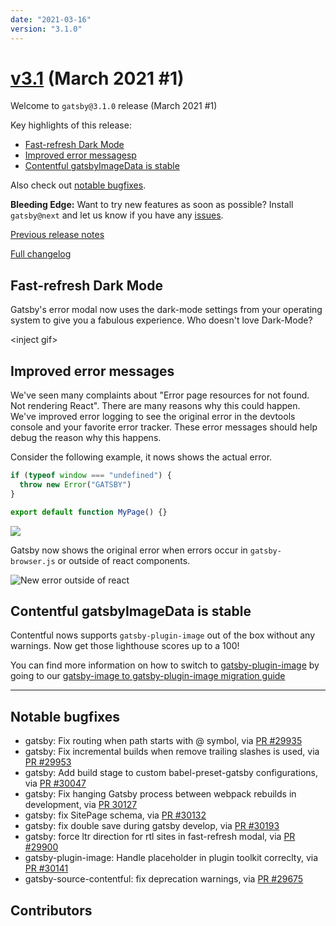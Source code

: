 ```yaml
---
date: "2021-03-16"
version: "3.1.0"
---
```


# [v3.1](https://github.com/gatsbyjs/gatsby/compare/gatsby@3.1.0-next.0...gatsby@3.1.0) (March 2021 #1)

Welcome to `gatsby@3.1.0` release (March 2021 #1)

Key highlights of this release:

- [Fast-refresh Dark Mode](#fast-refresh-dark-mode)
- [Improved error messagesp](#improved-error-messages)
- [Contentful gatsbyImageData is stable](#contentful-gatsbyimagedata-is-stable)

Also check out [notable bugfixes](#notable-bugfixes).

**Bleeding Edge:** Want to try new features as soon as possible? Install `gatsby@next` and let us know
if you have any [issues](https://github.com/gatsbyjs/gatsby/issues).

[Previous release notes](/docs/reference/release-notes/v3.0)

[Full changelog](https://github.com/gatsbyjs/gatsby/compare/gatsby@3.1.0-next.0...gatsby@3.1.0)

## Fast-refresh Dark Mode

Gatsby's error modal now uses the dark-mode settings from your operating system to give you a fabulous experience. Who doesn't love Dark-Mode?

\<inject gif\>

## Improved error messages

We've seen many complaints about "Error page resources for <path> not found. Not rendering React". There are many reasons why this could happen. We've improved error logging to see the original error in the devtools console and your favorite error tracker. These error messages should help debug the reason why this happens.

Consider the following example, it nows shows the actual error.

```js
if (typeof window === "undefined") {
  throw new Error("GATSBY")
}

export default function MyPage() {}
```

![](https://user-images.githubusercontent.com/1120926/109872417-afa3ec80-7c6c-11eb-83dc-1d061fd4cd97.png)

Gatsby now shows the original error when errors occur in `gatsby-browser.js` or outside of react components.

![New error outside of react](https://user-images.githubusercontent.com/1120926/110111666-fe5a9f00-7db0-11eb-8d2a-d9a7f2709f24.png)

## Contentful gatsbyImageData is stable

Contentful nows supports `gatsby-plugin-image` out of the box without any warnings. Now get those lighthouse scores up to a 100!

You can find more information on how to switch to [gatsby-plugin-image](https://www.gatsbyjs.com/plugins/gatsby-plugin-image/#dynamic-images) by going to our [gatsby-image to gatsby-plugin-image migration guide](https://www.gatsbyjs.com/docs/reference/release-notes/image-migration-guide/)

---

## Notable bugfixes

- gatsby: Fix routing when path starts with @ symbol, via [PR #29935](https://github.com/gatsbyjs/gatsby/pull/29935)
- gatsby: Fix incremental builds when remove trailing slashes is used, via [PR #29953](https://github.com/gatsbyjs/gatsby/pull/29953)
- gatsby: Add build stage to custom babel-preset-gatsby configurations, via [PR #30047](https://github.com/gatsbyjs/gatsby/pull/30047)
- gatsby: Fix hanging Gatsby process between webpack rebuilds in development, via [PR 30127](https://github.com/gatsbyjs/gatsby/pull/30127)
- gatsby: fix SitePage schema, via [PR #30132](https://github.com/gatsbyjs/gatsby/pull/30132)
- gatsby: fix double save during gatsby develop, via [PR #30193](https://github.com/gatsbyjs/gatsby/pull/30193)
- gatsby: force ltr direction for rtl sites in fast-refresh modal, via [PR #29900](https://github.com/gatsbyjs/gatsby/pull/29900)
- gatsby-plugin-image: Handle placeholder in plugin toolkit correclty, via [PR #30141](https://github.com/gatsbyjs/gatsby/pull/30141)
- gatsby-source-contentful: fix deprecation warnings, via [PR #29675](https://github.com/gatsbyjs/gatsby/pull/29675)

## Contributors
